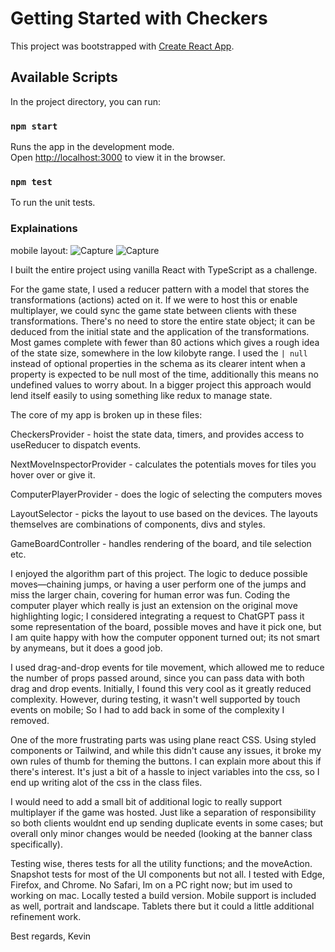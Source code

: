 # Getting Started with Checkers

This project was bootstrapped with [Create React App](https://github.com/facebook/create-react-app).

## Available Scripts

In the project directory, you can run:

### `npm start`

Runs the app in the development mode.\
Open [http://localhost:3000](http://localhost:3000) to view it in the browser.

### `npm test`

To run the unit tests.

### Explainations
mobile layout:
![Capture](https://github.com/k-kruusi/checkers/assets/36672454/b7fb6460-f113-447f-b82d-e9df8b503cb5)
![Capture](https://github.com/k-kruusi/checkers/assets/36672454/e8faaf6b-619a-465b-8b53-bf1436e71437)

I built the entire project using vanilla React with TypeScript as a challenge. 

For the game state, I used a reducer pattern with a model that stores the transformations (actions) acted on it. If we were to host this or enable multiplayer, we could sync the game state between clients with these transformations. There's no need to store the entire state object; it can be deduced from the initial state and the application of the transformations. Most games complete with fewer than 80 actions which gives a rough idea of the state size, somewhere in the low kilobyte range. I used the `| null` instead of optional properties in the schema as its clearer intent when a property is expected to be null most of the time, additionally this means no undefined values to worry about. In a bigger project this approach would lend itself easily to using something like redux to manage state.

The core of my app is broken up in these files:

CheckersProvider - hoist the state data, timers, and provides access to useReducer to dispatch events.

NextMoveInspectorProvider - calculates the potentials moves for tiles you hover over or give it.

ComputerPlayerProvider - does the logic of selecting the computers moves

LayoutSelector - picks the layout to use based on the devices. The layouts themselves are combinations of components, divs and styles.

GameBoardController - handles rendering of the board, and tile selection etc.

I enjoyed the algorithm part of this project. The logic to deduce possible moves—chaining jumps, or having a user perform one of the jumps and miss the larger chain, covering for human error was fun. Coding the computer player which really is just an extension on the original move highlighting logic; I considered integrating a request to ChatGPT pass it some representation of the board, possible moves and have it pick one, but I am quite happy with how the computer opponent turned out; its not smart by anymeans, but it does a good job.

I used drag-and-drop events for tile movement, which allowed me to reduce the number of props passed around, since you can pass data with both drag and drop events. Initially, I found this very cool as it greatly reduced complexity. However, during testing, it wasn't well supported by touch events on mobile; So I had to add back in some of the complexity I removed.

One of the more frustrating parts was using plane react CSS. Using styled components or Tailwind, and while this didn't cause any issues, it broke my own rules of thumb for theming the buttons. I can explain more about this if there's interest. It's just a bit of a hassle to inject variables into the css, so I end up writing alot of the css in the class files.

I would need to add a small bit of additional logic to really support multiplayer if the game was hosted. Just like a separation of responsibility so both clients wouldnt end up sending duplicate events in some cases; but overall only minor changes would be needed (looking at the banner class specifically). 

Testing wise, theres tests for all the utility functions; and the moveAction. Snapshot tests for most of the UI components but not all. I tested with Edge, Firefox, and Chrome. No Safari, Im on a PC right now; but im used to working on mac. Locally tested a build version. Mobile support is included as well, portrait and landscape. Tablets there but it could a little additional refinement work.

Best regards,
Kevin


